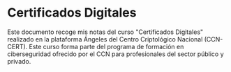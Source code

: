 # Certificados Digitales

Este documento recoge mis notas del curso "Certificados Digitales" realizado en la plataforma Ángeles del Centro Criptológico Nacional (CCN-CERT). Este curso forma parte del programa de formación en ciberseguridad ofrecido por el CCN para profesionales del sector público y privado.